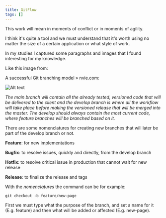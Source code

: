 ```yaml
---
title: GitFlow
tags: []
---
```


This work will mean in moments of conflict or in moments of agility.

I think it's quite a tool and we must understand that it's worth using no matter the size of a certain application or what style of work.

In my studies I captured some paragraphs and images that I found interesting for my knowledge.

Like this image from:

A successful Git branching model » nvie.com:

![Alt text](https://miro.medium.com/v2/resize:fit:828/1*8-zDz1s5Atux_yNW_mXmfg@2x.png "A successful Git branching model")

_The main branch will contain all the already tested, versioned code that will be delivered to the client and the develop branch is where all the workflow will take place before making the versioned release that will be merged into the master. The develop should always contain the most current code, where feature branches will be branched based on it._

There are some nomenclatures for creating new branches that will later be part of the develop branch or not.

**Feature**: for new implementations

**Bugfix**: to resolve issues, quickly and directly, from the develop branch

**Hotfix**: to resolve critical issue in production that cannot wait for new release

**Release**: to finalize the release and tags

With the _nomenclatures_ the command can be for example:

`git checkout -b feature/new-page`

First we must type what the purpose of the branch, and set a name for it (E.g. feature) and then what will be added or affected (E.g. new-page).
